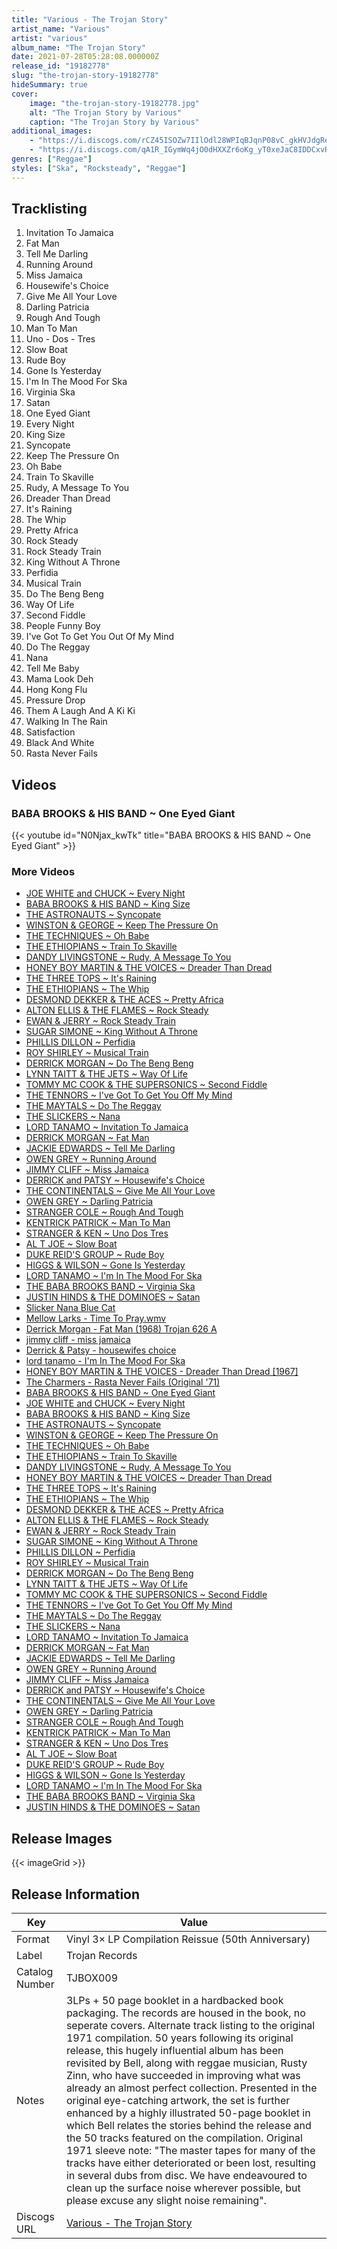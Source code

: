 ```yaml
---
title: "Various - The Trojan Story"
artist_name: "Various"
artist: "various"
album_name: "The Trojan Story"
date: 2021-07-28T05:28:08.000000Z
release_id: "19182778"
slug: "the-trojan-story-19182778"
hideSummary: true
cover:
    image: "the-trojan-story-19182778.jpg"
    alt: "The Trojan Story by Various"
    caption: "The Trojan Story by Various"
additional_images:
    - "https://i.discogs.com/rCZ45ISOZw7IIlOdl28WPIqBJqnP08vC_gkHVJdgReA/rs:fit/g:sm/q:90/h:600/w:600/czM6Ly9kaXNjb2dz/LWRhdGFiYXNlLWlt/YWdlcy9SLTE5MTgy/Nzc4LTE2MjQwMDMx/NTUtNDA1Mi5qcGVn.jpeg"
    - "https://i.discogs.com/qA1R_IGymWq4jO0dHXXZr6oKg_yT0xeJaC8IDDCxvRc/rs:fit/g:sm/q:90/h:600/w:600/czM6Ly9kaXNjb2dz/LWRhdGFiYXNlLWlt/YWdlcy9SLTE5MTgy/Nzc4LTE2MjQwMDMx/NjgtOTk3OC5qcGVn.jpeg"
genres: ["Reggae"]
styles: ["Ska", "Rocksteady", "Reggae"]
---
```




## Tracklisting
1. Invitation To Jamaica
2. Fat Man
3. Tell Me Darling
4. Running Around
5. Miss Jamaica
6. Housewife's Choice 
7. Give Me All Your Love
8. Darling Patricia
9. Rough And Tough
10. Man To Man
11. Uno - Dos - Tres
12. Slow Boat
13. Rude Boy
14. Gone Is Yesterday
15. I'm In The Mood For Ska
16. Virginia Ska
17. Satan
18. One Eyed Giant
19. Every Night
20. King Size
21. Syncopate
22. Keep The Pressure On
23. Oh Babe
24. Train To Skaville
25. Rudy, A Message To You
26. Dreader Than Dread
27. It's Raining
28. The Whip
29. Pretty Africa
30. Rock Steady
31. Rock Steady Train
32. King Without A Throne
33. Perfidia
34. Musical Train
35. Do The Beng Beng
36. Way Of Life
37. Second Fiddle
38. People Funny Boy
39. I've Got To Get You Out Of My Mind
40. Do The Reggay
41. Nana
42. Tell Me Baby
43. Mama Look Deh
44. Hong Kong Flu
45. Pressure Drop
46. Them A Laugh And A Ki Ki
47. Walking In The Rain
48. Satisfaction
49. Black And White
50. Rasta Never Fails



## Videos
### BABA BROOKS & HIS BAND ~ One Eyed Giant
{{< youtube id="N0Njax_kwTk" title="BABA BROOKS & HIS BAND ~ One Eyed Giant" >}}<br>
### More Videos

- [JOE WHITE and CHUCK ~ Every Night](https://www.youtube.com/watch?v=hHd8sFDAkYk)
- [BABA BROOKS & HIS BAND ~ King Size](https://www.youtube.com/watch?v=zRdckMsl27c)
- [THE ASTRONAUTS ~ Syncopate](https://www.youtube.com/watch?v=wg8EZ-sxRF8)
- [WINSTON & GEORGE ~ Keep The Pressure On](https://www.youtube.com/watch?v=6cPNpvzuq_4)
- [THE TECHNIQUES ~ Oh Babe](https://www.youtube.com/watch?v=0mmmNanaG7Y)
- [THE ETHIOPIANS ~ Train To Skaville](https://www.youtube.com/watch?v=GJxUC6AgMrY)
- [DANDY LIVINGSTONE ~ Rudy, A Message To You](https://www.youtube.com/watch?v=ev12lhOsLPo)
- [HONEY BOY MARTIN & THE VOICES ~ Dreader Than Dread](https://www.youtube.com/watch?v=wJMA41hsvf4)
- [THE THREE TOPS ~ It's Raining](https://www.youtube.com/watch?v=GHA6Rojn-ik)
- [THE ETHIOPIANS ~ The Whip](https://www.youtube.com/watch?v=m67sqq2rtgc)
- [DESMOND DEKKER & THE ACES ~ Pretty Africa](https://www.youtube.com/watch?v=ZHEusNxtb0s)
- [ALTON ELLIS & THE FLAMES ~ Rock Steady](https://www.youtube.com/watch?v=VGdBY3790lI)
- [EWAN & JERRY ~ Rock Steady Train](https://www.youtube.com/watch?v=0seze4p6Vrg)
- [SUGAR SIMONE ~ King Without A Throne](https://www.youtube.com/watch?v=EIdCnzrBp7I)
- [PHILLIS DILLON ~ Perfidia](https://www.youtube.com/watch?v=MMHOAjV96Ew)
- [ROY SHIRLEY ~ Musical Train](https://www.youtube.com/watch?v=X2sV9hzyBzI)
- [DERRICK MORGAN ~ Do The Beng Beng](https://www.youtube.com/watch?v=-8jfGbBP3BM)
- [LYNN TAITT & THE JETS ~ Way Of Life](https://www.youtube.com/watch?v=BKKC5N8V2PA)
- [TOMMY MC COOK & THE SUPERSONICS ~ Second Fiddle](https://www.youtube.com/watch?v=C7rCif9L4z8)
- [THE TENNORS ~ I've Got To Get You Off My Mind](https://www.youtube.com/watch?v=pJF4cDQf0E8)
- [THE MAYTALS ~ Do The Reggay](https://www.youtube.com/watch?v=x4KXyyU8lzc)
- [THE SLICKERS ~ Nana](https://www.youtube.com/watch?v=deWH__scqak)
- [LORD TANAMO ~ Invitation To Jamaica](https://www.youtube.com/watch?v=BKD39Qll3HE)
- [DERRICK MORGAN ~ Fat Man](https://www.youtube.com/watch?v=JlRjxmPxKxM)
- [JACKIE EDWARDS ~ Tell Me Darling](https://www.youtube.com/watch?v=Pm2ckgolJ4Q)
- [OWEN GREY ~ Running Around](https://www.youtube.com/watch?v=WqF6lyWfHYE)
- [JIMMY CLIFF ~ Miss Jamaica](https://www.youtube.com/watch?v=SAfFwFG76Jk)
- [DERRICK and PATSY ~ Housewife's Choice](https://www.youtube.com/watch?v=QTOQz_XRRYM)
- [THE CONTINENTALS ~ Give Me All Your Love](https://www.youtube.com/watch?v=EO_xBG_vFWI)
- [OWEN GREY ~ Darling Patricia](https://www.youtube.com/watch?v=M_cbBJlV8ko)
- [STRANGER COLE ~ Rough And Tough](https://www.youtube.com/watch?v=AKBbn1n8u-Y)
- [KENTRICK PATRICK ~ Man To Man](https://www.youtube.com/watch?v=UmemnRJMxug)
- [STRANGER & KEN ~ Uno Dos Tres](https://www.youtube.com/watch?v=ftjQj29UT04)
- [AL T JOE ~ Slow Boat](https://www.youtube.com/watch?v=pbnwO4oSAW0)
- [DUKE REID'S GROUP ~ Rude Boy](https://www.youtube.com/watch?v=x53T4x0ja8g)
- [HIGGS & WILSON ~ Gone Is Yesterday](https://www.youtube.com/watch?v=1pDySF-YCcU)
- [LORD TANAMO ~ I'm In The Mood For Ska](https://www.youtube.com/watch?v=iDuoMCEi5Ik)
- [THE BABA BROOKS BAND ~ Virginia Ska](https://www.youtube.com/watch?v=IHdvlZrrtNw)
- [JUSTIN HINDS & THE DOMINOES ~ Satan](https://www.youtube.com/watch?v=f-i-TJ_e1rY)
- [Slicker Nana Blue Cat](https://www.youtube.com/watch?v=4pQrwaiRPgA)
- [Mellow Larks - Time To Pray.wmv](https://www.youtube.com/watch?v=CXIO7Q6O-qQ)
- [Derrick Morgan - Fat Man (1968) Trojan 626 A](https://www.youtube.com/watch?v=-tnw92cqiU4)
- [jimmy cliff - miss jamaica](https://www.youtube.com/watch?v=RNNDNkVz5FA)
- [Derrick & Patsy - housewifes choice](https://www.youtube.com/watch?v=fj6xFQic5D4)
- [lord tanamo - I'm In The Mood For Ska](https://www.youtube.com/watch?v=h9mo2W58hvs)
- [HONEY BOY MARTIN & THE VOICES - Dreader Than Dread [1967]](https://www.youtube.com/watch?v=TFK7CxlrJ2g)
- [The Charmers - Rasta Never Fails (Original '71)](https://www.youtube.com/watch?v=iwGFWXkOmVg)
- [BABA BROOKS & HIS BAND ~ One Eyed Giant](https://www.youtube.com/watch?v=N0Njax_kwTk)
- [JOE WHITE and CHUCK ~ Every Night](https://www.youtube.com/watch?v=hHd8sFDAkYk)
- [BABA BROOKS & HIS BAND ~ King Size](https://www.youtube.com/watch?v=zRdckMsl27c)
- [THE ASTRONAUTS ~ Syncopate](https://www.youtube.com/watch?v=wg8EZ-sxRF8)
- [WINSTON & GEORGE ~ Keep The Pressure On](https://www.youtube.com/watch?v=6cPNpvzuq_4)
- [THE TECHNIQUES ~ Oh Babe](https://www.youtube.com/watch?v=0mmmNanaG7Y)
- [THE ETHIOPIANS ~ Train To Skaville](https://www.youtube.com/watch?v=GJxUC6AgMrY)
- [DANDY LIVINGSTONE ~ Rudy, A Message To You](https://www.youtube.com/watch?v=ev12lhOsLPo)
- [HONEY BOY MARTIN & THE VOICES ~ Dreader Than Dread](https://www.youtube.com/watch?v=wJMA41hsvf4)
- [THE THREE TOPS ~ It's Raining](https://www.youtube.com/watch?v=GHA6Rojn-ik)
- [THE ETHIOPIANS ~ The Whip](https://www.youtube.com/watch?v=m67sqq2rtgc)
- [DESMOND DEKKER & THE ACES ~ Pretty Africa](https://www.youtube.com/watch?v=ZHEusNxtb0s)
- [ALTON ELLIS & THE FLAMES ~ Rock Steady](https://www.youtube.com/watch?v=VGdBY3790lI)
- [EWAN & JERRY ~ Rock Steady Train](https://www.youtube.com/watch?v=0seze4p6Vrg)
- [SUGAR SIMONE ~ King Without A Throne](https://www.youtube.com/watch?v=EIdCnzrBp7I)
- [PHILLIS DILLON ~ Perfidia](https://www.youtube.com/watch?v=MMHOAjV96Ew)
- [ROY SHIRLEY ~ Musical Train](https://www.youtube.com/watch?v=X2sV9hzyBzI)
- [DERRICK MORGAN ~ Do The Beng Beng](https://www.youtube.com/watch?v=-8jfGbBP3BM)
- [LYNN TAITT & THE JETS ~ Way Of Life](https://www.youtube.com/watch?v=BKKC5N8V2PA)
- [TOMMY MC COOK & THE SUPERSONICS ~ Second Fiddle](https://www.youtube.com/watch?v=C7rCif9L4z8)
- [THE TENNORS ~ I've Got To Get You Off My Mind](https://www.youtube.com/watch?v=pJF4cDQf0E8)
- [THE MAYTALS ~ Do The Reggay](https://www.youtube.com/watch?v=x4KXyyU8lzc)
- [THE SLICKERS ~ Nana](https://www.youtube.com/watch?v=deWH__scqak)
- [LORD TANAMO ~ Invitation To Jamaica](https://www.youtube.com/watch?v=BKD39Qll3HE)
- [DERRICK MORGAN ~ Fat Man](https://www.youtube.com/watch?v=JlRjxmPxKxM)
- [JACKIE EDWARDS ~ Tell Me Darling](https://www.youtube.com/watch?v=Pm2ckgolJ4Q)
- [OWEN GREY ~ Running Around](https://www.youtube.com/watch?v=WqF6lyWfHYE)
- [JIMMY CLIFF ~ Miss Jamaica](https://www.youtube.com/watch?v=SAfFwFG76Jk)
- [DERRICK and PATSY ~ Housewife's Choice](https://www.youtube.com/watch?v=QTOQz_XRRYM)
- [THE CONTINENTALS ~ Give Me All Your Love](https://www.youtube.com/watch?v=EO_xBG_vFWI)
- [OWEN GREY ~ Darling Patricia](https://www.youtube.com/watch?v=M_cbBJlV8ko)
- [STRANGER COLE ~ Rough And Tough](https://www.youtube.com/watch?v=AKBbn1n8u-Y)
- [KENTRICK PATRICK ~ Man To Man](https://www.youtube.com/watch?v=UmemnRJMxug)
- [STRANGER & KEN ~ Uno Dos Tres](https://www.youtube.com/watch?v=ftjQj29UT04)
- [AL T JOE ~ Slow Boat](https://www.youtube.com/watch?v=pbnwO4oSAW0)
- [DUKE REID'S GROUP ~ Rude Boy](https://www.youtube.com/watch?v=x53T4x0ja8g)
- [HIGGS & WILSON ~ Gone Is Yesterday](https://www.youtube.com/watch?v=1pDySF-YCcU)
- [LORD TANAMO ~ I'm In The Mood For Ska](https://www.youtube.com/watch?v=iDuoMCEi5Ik)
- [THE BABA BROOKS BAND ~ Virginia Ska](https://www.youtube.com/watch?v=IHdvlZrrtNw)
- [JUSTIN HINDS & THE DOMINOES ~ Satan](https://www.youtube.com/watch?v=f-i-TJ_e1rY)

## Release Images
{{< imageGrid >}}

## Release Information
|  Key           | Value                                                |
| ---------------| ---------------------------------------------------- |
| Format         | Vinyl 3× LP Compilation Reissue (50th Anniversary) |
| Label          | Trojan Records |
| Catalog Number | TJBOX009 |
| Notes | 3LPs + 50 page booklet in a hardbacked book packaging. The records are housed in the book, no seperate covers.  Alternate track listing to the original 1971 compilation.  50 years following its original release, this hugely influential album has been revisited by Bell, along with reggae musician, Rusty Zinn, who have succeeded in improving what was already an almost perfect collection.  Presented in the original eye-catching artwork, the set is further enhanced by a highly illustrated 50-page booklet in which Bell relates the stories behind the release and the 50 tracks featured on the compilation.  Original 1971 sleeve note:  "The master tapes for many of the tracks have either deteriorated or been lost, resulting in several dubs from disc. We have endeavoured to clean up the surface noise wherever possible, but please excuse any slight noise remaining". |
| Discogs URL    | [Various - The Trojan Story](https://www.discogs.com/release/19182778-Various-The-Trojan-Story) |